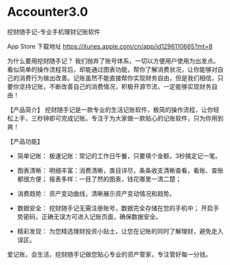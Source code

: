 # Accounter3.0
挖财随手记-专业手机理财记账软件

App Store 下载地址  https://itunes.apple.com/cn/app/id1296110665?mt=8

为什么要用挖财随手记？
我们抛弃了账号体系，一切以方便用户使用为出发点。看似简单的操作流程背后，却能通过图表功能，帮你了解消费状况，让你能够对自己的消费行为做出改善。记账虽然不能直接帮你实现财务自由，但是我们相信，只要你坚持记账，不断改善自己的消费情况，积极开源节流，一定能够实现财务自由！

【产品简介】
挖财随手记是一款专业的生活记账软件，极简的操作流程，让你轻松上手，三秒钟即可完成记账。专注于为大家做一款贴心的记账软件，只为你用到爽！

【产品功能】
- 简单记账：
极速记账：常记的工作日午餐，只要填个金额，3秒搞定记一笔。

- 图表清晰：
明细丰富：消费清晰，类目详尽，条条收支清晰查看，看账、查账都很方便；
报表多样：一目了然的图表，钱花哪里一清二楚；

- 消费趋势：
资产变动曲线，清晰展示资产变动情况和趋势。

- 数据安全：
挖财随手记无需注册账号，数据完全存储在您的手机中；
开启手势密码，正确无误方可进入记账页面，确保数据安全。

- 精彩发现：
为您精选理财投资小贴士，让您在记账的同时了解理财，避免走入误区。

爱记账，会生活，挖财随手记做您贴心专业的资产管家，专注管好每一分钱。

